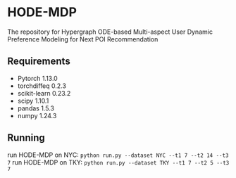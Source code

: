 # HODE-MDP
The repository for Hypergraph ODE-based Multi-aspect User Dynamic Preference Modeling for Next POI Recommendation

## Requirements

+ Pytorch 1.13.0
+ torchdiffeq 0.2.3
+ scikit-learn 0.23.2
+ scipy 1.10.1
+ pandas 1.5.3
+ numpy 1.24.3

## Running 
run HODE-MDP on NYC: `python run.py --dataset NYC --t1 7 --t2 14 --t3 7`
run HODE-MDP on TKY: `python run.py --dataset TKY --t1 7 --t2 5 --t3 7`
